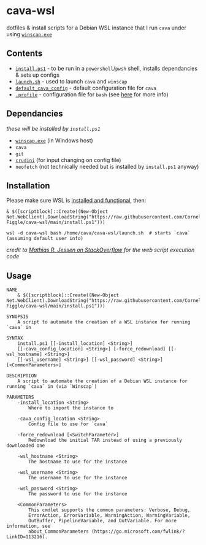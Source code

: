 # cava-wsl

dotfiles & install scripts for a Debian WSL instance that I run `cava` under using [`winscap.exe`](https://github.com/quantum5/winscap)

## Contents

- [`install.ps1`](./install.ps1) - to be run in a `powershell`/`pwsh` shell, installs dependancies & sets up configs
- [`launch.sh`](./launch.sh) - used to launch `cava` and `winscap`
- [`default_cava_config`](./default_cava_config) - default configuration file for `cava`
- [`.profile`](./.profile) - configuration file for `bash` (see [here](https://github.com/microsoft/WSL/issues/2067) for more info)

## Dependancies

*these will be installed by `install.ps1`*

- [`winscap.exe`](https://github.com/quantum5/winscap) (in Windows host)
- `cava`
- `git`
- [`crudini`](https://www.pixelbeat.org/programs/crudini/) (for input changing on config file)
- `neofetch` (not technically needed but is installed by `install.ps1` anyway)

## Installation

Please make sure WSL is [installed and functional](https://learn.microsoft.com/en-us/windows/wsl/install), then:

```pwsh
& $([scriptblock]::Create((New-Object Net.WebClient).DownloadString("https://raw.githubusercontent.com/Cornelius-Figgle/cava-wsl/main/install.ps1")))

wsl -d cava-wsl bash /home/cava/cava-wsl/launch.sh  # starts `cava` (assuming default user info)
```

*credit to [Mathias R. Jessen on StackOverflow](https://stackoverflow.com/a/68530475/19860022) for the web script execution code*

## Usage

```pwsh
NAME
    & $([scriptblock]::Create((New-Object Net.WebClient).DownloadString("https://raw.githubusercontent.com/Cornelius-Figgle/cava-wsl/main/install.ps1")))

SYNOPSIS
    A script to automate the creation of a WSL instance for running `cava` in

SYNTAX
    install.ps1 [[-install_location] <String>]
    [[-cava_config_location] <String>] [-force_redownload] [[-wsl_hostname] <String>]
    [[-wsl_username] <String>] [[-wsl_password] <String>] [<CommonParameters>]

DESCRIPTION
    A script to automate the creation of a Debian WSL instance for running `cava` in (via `Winscap`)

PARAMETERS
    -install_location <String>
        Where to import the instance to

    -cava_config_location <String>
        Config file to use for `cava`

    -force_redownload [<SwitchParameter>]
        Redownload the initial TAR instead of using a previously downloaded one

    -wsl_hostname <String>
        The hostname to use for the instance

    -wsl_username <String>
        The username to use for the instance

    -wsl_password <String>
        The password to use for the instance

    <CommonParameters>
        This cmdlet supports the common parameters: Verbose, Debug,
        ErrorAction, ErrorVariable, WarningAction, WarningVariable,
        OutBuffer, PipelineVariable, and OutVariable. For more information, see
        about_CommonParameters (https://go.microsoft.com/fwlink/?LinkID=113216).
```
